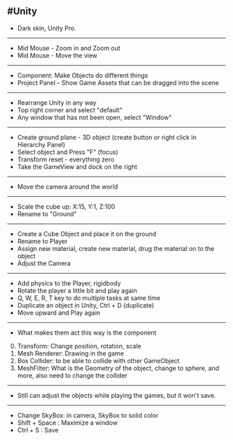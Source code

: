 #Unity
---

* Dark skin, Unity Pro.
---
* Mid Mouse - Zoom in and Zoom out
* Mid Mouse - Move the view
---
* Component: Make Objects do different things
* Project Panel - Show Game Assets that can be dragged into the scene
---
* Rearrange Unity in any way
* Top right corner and select "default"
* Any window that has not been open, select "Window"
---
* Create ground plane - 3D object (create button or right click in Hierarchy Panel)
* Select object and Press "F" (focus)
* Transform reset - everything zero
* Take the GameView and dock on the right
---
* Move the camera around the world
---
* Scale the cube up: X:15, Y:1, Z:100
* Rename to "Ground"
---
* Create a Cube Object and place it on the ground
* Rename to Player
* Assign new material, create new material, drug the material on to the object
* Adjust the Camera
---
* Add physics to the Player, rigidbody
* Rotate the player a little bit and play again
* Q, W, E, R, T key to do multiple tasks at same time
* Duplicate an object in Unity, Ctrl + D (duplicate)
* Move upward and Play again

---
* What makes them act this way is the component

0. Transform: Change position, rotation, scale
1. Mesh Renderer: Drawing in the game
2. Box Collider: to be able to collide with other GameObject
3. MeshFilter: What is the Geometry of the object, change to sphere, and more, also need to change the collider

---
* Still can adjust the objects while playing the games, but it won't save.

---
* Change SkyBox: in camera, SkyBox to solid color 
* Shift + Space : Maximize a window
* Ctrl + S : Save
